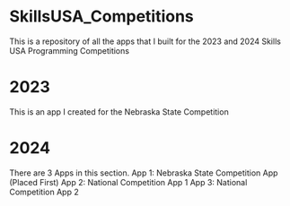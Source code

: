 # SkillsUSA_Competitions
This is a repository of all the apps that I built for the 2023 and 2024 Skills USA Programming Competitions

# 2023
This is an app I created for the Nebraska State Competition

# 2024
There are 3 Apps in this section.
App 1: Nebraska State Competition App (Placed First)
App 2: National Competition App 1
App 3: National Competition App 2
